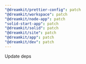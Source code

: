 ```yaml
---
"@dreamkit/prettier-config": patch
"@dreamkit/workspace": patch
"@dreamkit/node-app": patch
"solid-start-app": patch
"@dreamkit/solid": patch
"@dreamkit/site": patch
"@dreamkit/app": patch
"@dreamkit/dev": patch
---
```


Update deps
